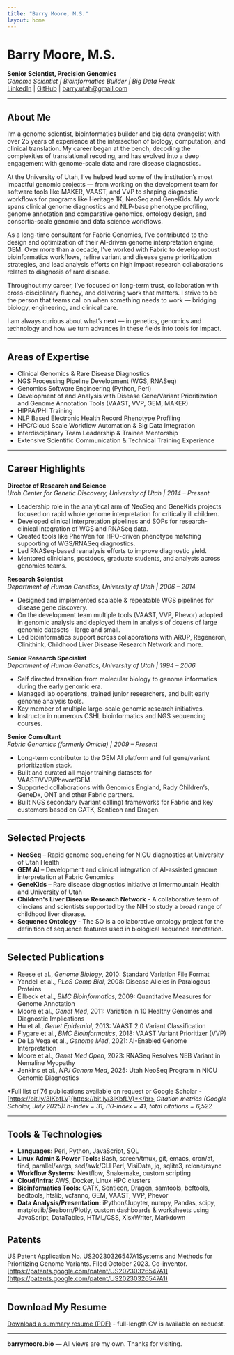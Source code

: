 ```yaml
---
title: "Barry Moore, M.S."
layout: home
---
```


# Barry Moore, M.S.

**Senior Scientist, Precision Genomics**  
*Genome Scientist | Bioinformatics Builder | Big Data Freak*</br>
[LinkedIn](https://www.linkedin.com/in/barrymoore66/) | [GitHub](https://github.com/barrymoore) | <a href="mailto:barry.utah&#64;gmail.com">barry.utah&#64;gmail.com</a>

---

## About Me
I’m a genome scientist, bioinformatics builder and big data evangelist with over 25 years of experience at the intersection of biology, computation, and clinical translation. My career began at the bench, decoding the complexities of translational recoding, and has evolved into a deep engagement with genome-scale data and rare disease diagnostics.

At the University of Utah, I’ve helped lead some of the institution’s most impactful genomic projects — from working on the development team for software tools like MAKER, VAAST, and VVP to shaping diagnostic workflows for programs like Heritage 1K, NeoSeq and GeneKids. My work spans clinical genome diagnostics and NLP-base phenotype profiling, genome annotation and comparative genomics, ontology design, and consortia-scale genomic and data science workflows.

As a long-time consultant for Fabric Genomics, I’ve contributed to the design and optimization of their AI-driven genome interpretation engine, GEM. Over more than a decade, I’ve worked with Fabric to develop robust bioinformatics workflows, refine variant and disease gene prioritization strategies, and lead analysis efforts on high impact research collaborations related to diagnosis of rare disease.

Throughout my career, I’ve focused on long-term trust, collaboration with cross-disciplinary fluency, and delivering work that matters. I strive to be the person that teams call on when something needs to work — bridging biology, engineering, and clinical care.

I am always curious about what’s next — in genetics, genomics and technology and how we turn advances in these fields into tools for impact.

---

## Areas of Expertise
* Clinical Genomics & Rare Disease Diagnostics
* NGS Processing Pipeline Development (WGS, RNASeq)
* Genomics Software Engineering (Python, Perl)
* Development of and Analysis with Disease Gene/Variant Prioritization and Genome Annotation Tools (VAAST, VVP, GEM, MAKER)
* HIPPA/PHI Training
* NLP Based Electronic Health Record Phenotype Profiling
* HPC/Cloud Scale Workflow Automation & Big Data Integration
* Interdisciplinary Team Leadership & Trainee Mentorship
* Extensive Scientific Communication & Technical Training Experience

---

## Career Highlights

**Director of Research and Science**  
*Utah Center for Genetic Discovery, University of Utah | 2014 – Present*
* Leadership role in the analytical arm of NeoSeq and GeneKids projects focused on rapid whole genome interpretation for critically ill children.
* Developed clinical interpretation pipelines and SOPs for research-clinical integration of WGS and RNASeq data.
* Created tools like PhenVen for HPO-driven phenotype matching supporting of WGS/RNASeq diagnostics.
* Led RNASeq-based reanalysis efforts to improve diagnostic yield.
* Mentored clinicians, postdocs, graduate students, and analysts across genomics teams.

**Research Scientist**  
*Department of Human Genetics, University of Utah | 2006 – 2014*
* Designed and implemented scalable & repeatable WGS pipelines for disease gene discovery.
* On the development team multiple tools (VAAST, VVP, Phevor) adopted in genomic analysis and deployed them in analysis of dozens of large genomic datasets - large and small.
* Led bioinformatics support across collaborations with ARUP, Regeneron, Clinithink, Childhood Liver Disease Research Network and more.

**Senior Research Specialist**  
*Department of Human Genetics, University of Utah | 1994 – 2006*
* Self directed transition from molecular biology to genome informatics during the early genomic era.
* Managed lab operations, trained junior researchers, and built early genome analysis tools.
* Key member of multiple large-scale genomic research initiatives.
* Instructor in numerous CSHL bioinformatics and NGS sequencing courses.

**Senior Consultant**  
*Fabric Genomics (formerly Omicia) | 2009 – Present*
* Long-term contributor to the GEM AI platform and full gene/variant prioritization stack.
* Built and curated all major training datasets for VAAST/VVP/Phevor/GEM.
* Supported collaborations with Genomics England, Rady Children’s, GeneDx, ONT and other Fabric partners.
* Built NGS secondary (variant calling) frameworks for Fabric and key customers based on GATK, Sentieon and Dragen.

---

## Selected Projects
- **NeoSeq** – Rapid genome sequencing for NICU diagnostics at University of Utah Health
- **GEM AI** – Development and clinical integration of AI-assisted genome interpretation at Fabric Genomics
- **GeneKids** – Rare disease diagnostics initiative at Intermountain Health and University of Utah
- **Children's Liver Disease Research Network** - A collaborative team of clincians and scientists supported by the NIH to study a broad range of childhood liver disease.
- **Sequence Ontology** - The SO is a collaborative ontology project for the definition of sequence features used in biological sequence annotation.

---

## Selected Publications
* Reese et al., *Genome Biology*, 2010: Standard Variation File Format
* Yandell et al., *PLoS Comp Biol*, 2008: Disease Alleles in Paralogous Proteins
* Eilbeck et al., *BMC Bioinformatics*, 2009: Quantitative Measures for Genome Annotation
* Moore et al., *Genet Med*, 2011: Variation in 10 Healthy Genomes and Diagnostic Implications
* Hu et al., *Genet Epidemiol*, 2013: VAAST 2.0 Variant Classification
* Flygare et al., *BMC Bioinformatics*, 2018: VAAST Variant Prioritizer (VVP)
* De La Vega et al., *Genome Med*, 2021: AI-Enabled Genome Interpretation
* Moore et al., *Genet Med Open*, 2023: RNASeq Resolves NEB Variant in Nemaline Myopathy
* Jenkins et al., *NPJ Genom Med*, 2025: Utah NeoSeq Program in NICU Genomic Diagnostics

*Full list of 76 publications available on request or Google Scholar - [https://bit.ly/3IKbfLV](https://bit.ly/3IKbfLV)*</br>
*Citation metrics (Google Scholar, July 2025): h-index = 31, i10-index = 41, total citations = 6,522*

---

## Tools & Technologies
* **Languages:** Perl, Python, JavaScript, SQL
* **Linux Admin & Power Tools:** Bash, screen/tmux, git, emacs, cron/at, find, parallel/xargs, sed/awk/CLI Perl, VisiData, jq, sqlite3, rclone/rsync
* **Workflow Systems:** Nextflow, Snakemake, custom scripting
* **Cloud/Infra:** AWS, Docker, Linux HPC clusters
* **Bioinformatics Tools:** GATK, Sentieon, Dragen, samtools, bcftools, bedtools, htslib, vcfanno, GEM, VAAST, VVP, Phevor
* **Data Analysis/Presentation:** iPython/Jupyter, numpy, Pandas, scipy, matplotlib/Seaborn/Plotly, custom dashboards & worksheets using JavaScript, DataTables, HTML/CSS, XlsxWriter, Markdown

## Patents

US Patent Application No. US20230326547A1Systems and Methods for Prioritizing Genome Variants. Filed October 2023. Co-inventor. [https://patents.google.com/patent/US20230326547A1](https://patents.google.com/patent/US20230326547A1)

---

## Download My Resume

[Download a summary resume (PDF)](Barry_Moore_Resume_2025.pdf) - full-length CV is available on request.

---

**barrymoore.bio** — All views are my own. Thanks for visiting.

